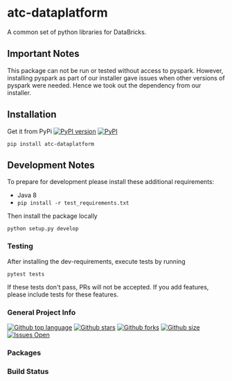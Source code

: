 # atc-dataplatform
A common set of python libraries for DataBricks. 

## Important Notes

This package can not be run or tested without access to pyspark.
However, installing pyspark as part of our installer gave issues when
other versions of pyspark were needed. Hence we took out the dependency
from our installer.

## Installation

Get it from PyPi 
[![PyPI version](https://badge.fury.io/py/atc-dataplatform.svg)](https://pypi.org/project/atc-dataplatform/)
[![PyPI](https://img.shields.io/pypi/dm/atc-dataplatform)](https://pypi.org/project/atc-dataplatform/)
```    
pip install atc-dataplatform
```

## Development Notes

To prepare for development please install these additional requirements:
 - Java 8
 - `pip install -r test_requirements.txt`

Then install the package locally

    python setup.py develop


### Testing

After installing the dev-requirements, execute tests by running

    pytest tests

If these tests don't pass, PRs will not be accepted. If you add features,
please include tests for these features.


### General Project Info
[![Github top language](https://img.shields.io/github/languages/top/atc-net/atc-dataplatform)](https://github.com/atc-net/atc-dataplatform)
[![Github stars](https://img.shields.io/github/stars/atc-net/atc-dataplatform)](https://github.com/atc-net/atc-dataplatform)
[![Github forks](https://img.shields.io/github/forks/atc-net/atc-dataplatform)](https://github.com/atc-net/atc-dataplatform)
[![Github size](https://img.shields.io/github/repo-size/atc-net/atc-dataplatform)](https://github.com/atc-net/atc-dataplatform)
[![Issues Open](https://img.shields.io/github/issues/atc-net/atc-dataplatform.svg?logo=github)](https://github.com/atc-net/atc-dataplatform/issues)

### Packages

### Build Status
